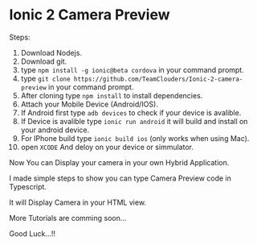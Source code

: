 # Ionic 2 Camera Preview

Steps:
 1. Download Nodejs.
 2. Download git.
 3. type `npm install -g ionic@beta cordova` in your command prompt.
 4. type `git clone https://github.com/TeamClouders/Ionic-2-camera-preview` in your command prompt.
 5. After cloning type `npm install` to install dependencies.
 6. Attach your Mobile Device (Android/IOS).
 7. If Android first type `adb devices` to check if  your device is avalible.
 8. If Device is avalible type `ionic run android` it will build and install on your android device.
 9. For IPhone build type `ionic build ios`  (only works when using Mac).
 10. open `XCODE` And deloy on your device or simmulator.


Now You can Display your camera in your own Hybrid Application.

I made simple steps to show you can type Camera Preview code in Typescript.

It will Display Camera in your HTML view.

More Tutorials are comming soon...

Good Luck...!!
